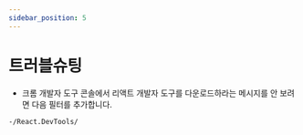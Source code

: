 ```yaml
---
sidebar_position: 5
---
```


# 트러블슈팅

- 크롬 개발자 도구 콘솔에서 리액트 개발자 도구를 다운로드하라는 메시지를 안 보려면 다음 필터를 추가합니다.

```
-/React.DevTools/
```
